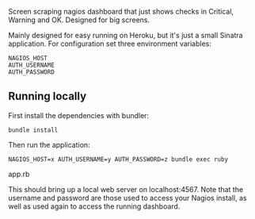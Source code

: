 Screen scraping nagios dashboard that just shows checks in Critical, Warning and OK. Designed for big screens.

Mainly designed for easy running on Heroku, but it's just a small Sinatra application. For configuration set three environment variables:

    NAGIOS_HOST
    AUTH_USERNAME
    AUTH_PASSWORD

## Running locally

First install the dependencies with bundler:

    bundle install

Then run the application:

    NAGIOS_HOST=x AUTH_USERNAME=y AUTH_PASSWORD=z bundle exec ruby
app.rb

This should bring up a local web server on localhost:4567. Note that the
username and password are those used to access your Nagios install, as
well as used again to access the running dashboard.
